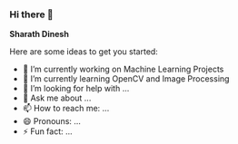 ### Hi there 👋


**Sharath Dinesh** 

Here are some ideas to get you started:

- 🔭 I’m currently working on Machine Learning Projects
- 🌱 I’m currently learning OpenCV and Image Processing
- 🤔 I’m looking for help with ...
- 💬 Ask me about ...
- 📫 How to reach me: ...
- 😄 Pronouns: ...
- ⚡ Fun fact: ...

